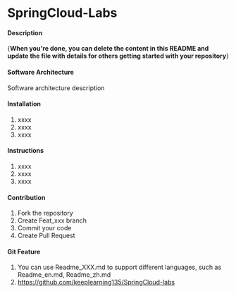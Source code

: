 # SpringCloud-Labs

#### Description
{**When you're done, you can delete the content in this README and update the file with details for others getting started with your repository**}

#### Software Architecture
Software architecture description

#### Installation

1.  xxxx
2.  xxxx
3.  xxxx

#### Instructions

1.  xxxx
2.  xxxx
3.  xxxx

#### Contribution

1.  Fork the repository
2.  Create Feat_xxx branch
3.  Commit your code
4.  Create Pull Request


#### Git Feature

1.  You can use Readme\_XXX.md to support different languages, such as Readme\_en.md, Readme\_zh.md
2.  https://github.com/keeplearning135/SpringCloud-labs